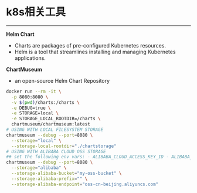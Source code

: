 # k8s相关工具

---

**Helm Chart**

* Charts are packages of pre-configured Kubernetes resources.
* Helm is a tool that streamlines installing and managing Kubernetes applications.

**ChartMuseum**

* an open-source Helm Chart Repository 

```bash
docker run --rm -it \
  -p 8080:8080 \
  -v $(pwd)/charts:/charts \
  -e DEBUG=true \
  -e STORAGE=local \
  -e STORAGE_LOCAL_ROOTDIR=/charts \
  chartmuseum/chartmuseum:latest
# USING WITH LOCAL FILESYSTEM STORAGE
chartmuseum --debug --port=8080 \
  --storage="local" \
  --storage-local-rootdir="./chartstorage"
# USING WITH ALIBABA CLOUD OSS STORAGE
## set the following env vars: - ALIBABA_CLOUD_ACCESS_KEY_ID - ALIBABA_CLOUD_ACCESS_KEY_SECRET
chartmuseum --debug --port=8080 \
  --storage="alibaba" \
  --storage-alibaba-bucket="my-oss-bucket" \
  --storage-alibaba-prefix="" \
  --storage-alibaba-endpoint="oss-cn-beijing.aliyuncs.com"
```